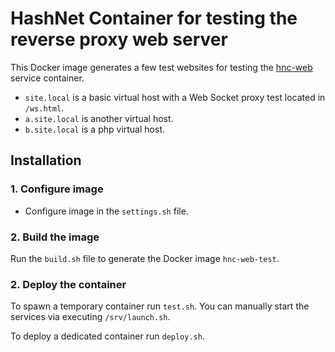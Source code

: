 # HashNet Container for testing the reverse proxy web server

This Docker image generates a few test websites for
testing the [hnc-web](https://github.com/hashnet0/hnc-web) service container.

- `site.local` is a basic virtual host with a Web Socket proxy test located in `/ws.html`.
- `a.site.local` is another virtual host.
- `b.site.local` is a php virtual host.

## Installation

### 1. Configure image

- Configure image in the `settings.sh` file.

### 2. Build the image

Run the `build.sh` file to generate the Docker image `hnc-web-test`.

### 2. Deploy the container

To spawn a temporary container run `test.sh`.
You can manually start the services via executing `/srv/launch.sh`.

To deploy a dedicated container run `deploy.sh`.

